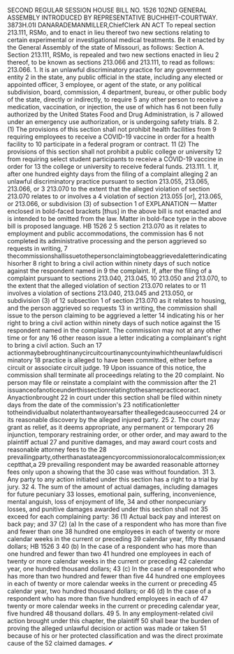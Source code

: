 SECOND REGULAR SESSION
HOUSE BILL NO. 1526
102ND GENERAL ASSEMBLY
INTRODUCED BY REPRESENTATIVE BUCHHEIT-COURTWAY.
3873H.01I DANARADEMANMILLER,ChiefClerk
AN ACT
To repeal section 213.111, RSMo, and to enact in lieu thereof two new sections relating to
certain experimental or investigational medical treatments.
Be it enacted by the General Assembly of the state of Missouri, as follows:
Section A. Section 213.111, RSMo, is repealed and two new sections enacted in lieu
2 thereof, to be known as sections 213.066 and 213.111, to read as follows:
213.066. 1. It is an unlawful discriminatory practice for any government entity
2 in the state, any public official in the state, including any elected or appointed officer,
3 employee, or agent of the state, or any political subdivision, board, commission,
4 department, bureau, or other public body of the state, directly or indirectly, to require
5 any other person to receive a medication, vaccination, or injection, the use of which has
6 not been fully authorized by the United States Food and Drug Administration, is
7 allowed under an emergency use authorization, or is undergoing safety trials.
8 2. (1) The provisions of this section shall not prohibit health facilities from
9 requiring employees to receive a COVID-19 vaccine in order for a health facility to
10 participate in a federal program or contract.
11 (2) The provisions of this section shall not prohibit a public college or university
12 from requiring select student participants to receive a COVID-19 vaccine in order for
13 the college or university to receive federal funds.
213.111. 1. If, after one hundred eighty days from the filing of a complaint alleging
2 an unlawful discriminatory practice pursuant to section 213.055, 213.065, 213.066, or
3 213.070 to the extent that the alleged violation of section 213.070 relates to or involves a
4 violation of section 213.055 [or], 213.065, or 213.066, or subdivision (3) of subsection 1 of
EXPLANATION — Matter enclosed in bold-faced brackets [thus] in the above bill is not enacted and is
intended to be omitted from the law. Matter in bold-face type in the above bill is proposed language.
HB 1526 2
5 section 213.070 as it relates to employment and public accommodations, the commission has
6 not completed its administrative processing and the person aggrieved so requests in writing,
7 thecommissionshallissuetothepersonclaimingtobeaggrievedaletterindicatinghisorher
8 right to bring a civil action within ninety days of such notice against the respondent named in
9 the complaint. If, after the filing of a complaint pursuant to sections 213.040, 213.045,
10 213.050 and 213.070, to the extent that the alleged violation of section 213.070 relates to or
11 involves a violation of sections 213.040, 213.045 and 213.050, or subdivision (3) of
12 subsection 1 of section 213.070 as it relates to housing, and the person aggrieved so requests
13 in writing, the commission shall issue to the person claiming to be aggrieved a letter
14 indicating his or her right to bring a civil action within ninety days of such notice against the
15 respondent named in the complaint. The commission may not at any other time or for any
16 other reason issue a letter indicating a complainant's right to bring a civil action. Such an
17 actionmaybebroughtinanycircuitcourtinanycountyinwhichtheunlawfuldiscriminatory
18 practice is alleged to have been committed, either before a circuit or associate circuit judge.
19 Upon issuance of this notice, the commission shall terminate all proceedings relating to the
20 complaint. No person may file or reinstate a complaint with the commission after the
21 issuanceofanoticeunderthissectionrelatingtothesamepracticeoract. Anyactionbrought
22 in court under this section shall be filed within ninety days from the date of the commission's
23 notificationletter totheindividualbut nolaterthantwoyearsafter theallegedcauseoccurred
24 or its reasonable discovery by the alleged injured party.
25 2. The court may grant as relief, as it deems appropriate, any permanent or temporary
26 injunction, temporary restraining order, or other order, and may award to the plaintiff actual
27 and punitive damages, and may award court costs and reasonable attorney fees to the
28 prevailingparty,otherthanastateagencyorcommissionoralocalcommission;exceptthat,a
29 prevailing respondent may be awarded reasonable attorney fees only upon a showing that the
30 case was without foundation.
31 3. Any party to any action initiated under this section has a right to a trial by jury.
32 4. The sum of the amount of actual damages, including damages for future pecuniary
33 losses, emotional pain, suffering, inconvenience, mental anguish, loss of enjoyment of life,
34 and other nonpecuniary losses, and punitive damages awarded under this section shall not
35 exceed for each complaining party:
36 (1) Actual back pay and interest on back pay; and
37 (2) (a) In the case of a respondent who has more than five and fewer than one
38 hundred one employees in each of twenty or more calendar weeks in the current or preceding
39 calendar year, fifty thousand dollars;
HB 1526 3
40 (b) In the case of a respondent who has more than one hundred and fewer than two
41 hundred one employees in each of twenty or more calendar weeks in the current or preceding
42 calendar year, one hundred thousand dollars;
43 (c) In the case of a respondent who has more than two hundred and fewer than five
44 hundred one employees in each of twenty or more calendar weeks in the current or preceding
45 calendar year, two hundred thousand dollars; or
46 (d) In the case of a respondent who has more than five hundred employees in each of
47 twenty or more calendar weeks in the current or preceding calendar year, five hundred
48 thousand dollars.
49 5. In any employment-related civil action brought under this chapter, the plaintiff
50 shall bear the burden of proving the alleged unlawful decision or action was made or taken
51 because of his or her protected classification and was the direct proximate cause of the
52 claimed damages.
✔